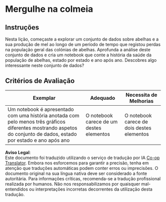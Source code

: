 <!--
CO_OP_TRANSLATOR_METADATA:
{
  "original_hash": "680419753c086eef51be86607c623945",
  "translation_date": "2025-08-24T01:07:50+00:00",
  "source_file": "3-Data-Visualization/12-visualization-relationships/assignment.md",
  "language_code": "pt"
}
-->
# Mergulhe na colmeia

## Instruções

Nesta lição, começaste a explorar um conjunto de dados sobre abelhas e a sua produção de mel ao longo de um período de tempo que registou perdas na população geral das colónias de abelhas. Aprofunda a análise deste conjunto de dados e cria um notebook que conte a história da saúde da população de abelhas, estado por estado e ano após ano. Descobres algo interessante neste conjunto de dados?

## Critérios de Avaliação

| Exemplar                                                                                                                                               | Adequado                                | Necessita de Melhorias                   |
| ------------------------------------------------------------------------------------------------------------------------------------------------------- | --------------------------------------- | ---------------------------------------- |
| Um notebook é apresentado com uma história anotada com pelo menos três gráficos diferentes mostrando aspetos do conjunto de dados, estado por estado e ano após ano | O notebook carece de um destes elementos | O notebook carece de dois destes elementos |

**Aviso Legal**:  
Este documento foi traduzido utilizando o serviço de tradução por IA [Co-op Translator](https://github.com/Azure/co-op-translator). Embora nos esforcemos para garantir a precisão, tenha em atenção que traduções automáticas podem conter erros ou imprecisões. O documento original na sua língua nativa deve ser considerado a fonte autoritária. Para informações críticas, recomenda-se a tradução profissional realizada por humanos. Não nos responsabilizamos por quaisquer mal-entendidos ou interpretações incorretas decorrentes da utilização desta tradução.